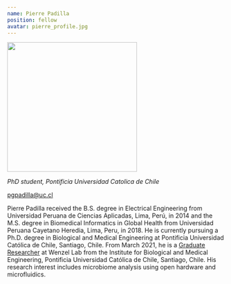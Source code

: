 ```yaml
---
name: Pierre Padilla
position: fellow
avatar: pierre_profile.jpg
---
```


<img width="300" src="{{site.baseurl}}/images/people/{{page.avatar}}" data-action="zoom">

_PhD student, Pontificia Universidad Catolica de Chile_<br>

<i class="fa fa-envelope-o"></i> pgpadilla@uc.cl

Pierre Padilla received the B.S. degree in Electrical Engineering from Universidad Peruana de Ciencias Aplicadas, Lima, Perú, in 2014 and the M.S. degree in Biomedical Informatics in Global Health from Universidad Peruana Cayetano Heredia, Lima, Peru, in 2018. He is currently pursuing a Ph.D. degree in Biological and Medical Engineering at Pontificia Universidad Católica de Chile, Santiago, Chile. From March 2021, he is a [Graduate Researcher](https://ingenieriabiologicaymedica.uc.cl/en/people/students/77-graduates-students/875-pierre-padilla) at Wenzel Lab from the Institute for Biological and Medical Engineering, Pontificia Universidad Católica de Chile, Santiago, Chile. His research interest includes microbiome analysis using open hardware and microfluidics.
